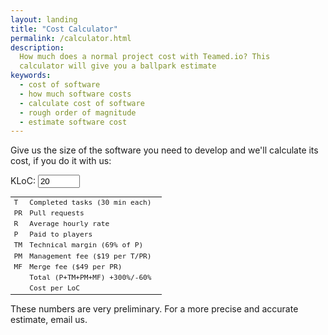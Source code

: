 ```yaml
---
layout: landing
title: "Cost Calculator"
permalink: /calculator.html
description:
  How much does a normal project cost with Teamed.io? This
  calculator will give you a ballpark estimate
keywords:
  - cost of software
  - how much software costs
  - calculate cost of software
  - rough order of magnitude
  - estimate software cost
---
```


Give us the size of the software you need to develop and
we'll calculate its cost, if you do it with us:

KLoC: <input id="kloc" name="kloc" value="20" style="width:5em"/>
<span id="error" style="display:none;color:red;font-size:0.8em"></span>

<style type="text/css">
.mm {
  text-align: right;
}
.tbl {
  width: 100%;
  font-size: 0.8em;
  font-family: monospace;
}
</style>
<table class="tbl">
  <colgroup>
    <col style="width:2em"/>
  </colgroup>
  <tbody>
    <tr><td>T</td><td>Completed tasks (30 min each)</td><td class="mm" id="t"></td></tr>
    <tr><td>PR</td><td>Pull requests</td><td class="mm" id="pr"></td></tr>
    <tr><td>R</td><td>Average hourly rate</td><td class="mm" id="r"></td></tr>
    <tr><td>P</td><td>Paid to players</td><td class="mm" id="p"></td></tr>
    <tr><td>TM</td><td>Technical margin (69% of P)</td><td class="mm" id="tm"></td></tr>
    <tr><td>PM</td><td>Management fee ($19 per T/PR)</td><td class="mm" id="pm"></td></tr>
    <tr><td>MF</td><td>Merge fee ($49 per PR)</td><td class="mm" id="mf"></td></tr>
    <tr><td></td><td>Total (P+TM+PM+MF) +300%/-60%</td><td class="mm" id="total" style="font-weight:bold"></td></tr>
    <tr><td></td><td>Cost per LoC</td><td class="mm" id="cost"></td></tr>
  </tbody>
</table>

These numbers are very preliminary. For a more precise and
accurate estimate, email us.

<script type="text/javascript">
function dollars(val, fixed) {
  return '$' + val.toFixed(fixed);
}
$(document).ready(
  function() {
    $('#kloc').keyup(
      function () {
        var kloc = $(this).val(), $error = $('#error');
        if ($.isNumeric(kloc) && kloc >= 5 && kloc <= 1000) {
          var loc = kloc * 1000,
            t = Math.round(loc / 30),
            pr = Math.round(t * 0.75),
            r = 40 - 18 * (kloc / 1000),
            p = Math.round((t + pr) * r * 0.5),
            tm = Math.round(0.69 * p),
            pm = 19 * (t + pr),
            mf = 49 * pr,
            total = p + tm + pm + mf;
          $error.hide();
          $('#t').text(t);
          $('#pr').text(pr);
          $('#r').text(dollars(r, 2));
          $('#p').text(dollars(p, 0));
          $('#tm').text(dollars(tm, 0));
          $('#pm').text(dollars(pm, 0));
          $('#mf').text(dollars(mf, 0));
          $('#total').text(dollars(total));
          $('#cost').text(dollars(total / loc, 2));
        } else {
          $error.text('must be an integer, in 5..1000 range').show();
          $('.mm').text('');
        }
      }
    );
  }
);
</script>

